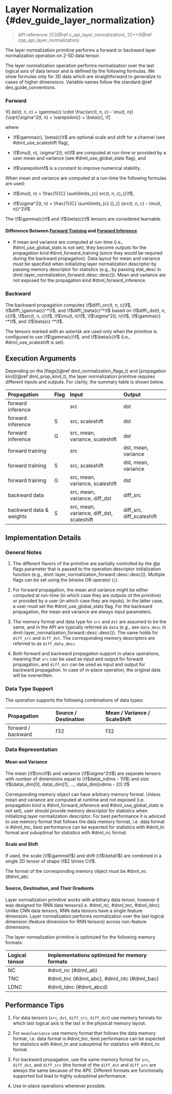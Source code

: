 Layer Normalization {#dev_guide_layer_normalization}
====================================================

>
> API reference: [C](@ref c_api_layer_normalization), [C++](@ref cpp_api_layer_normalization)
>

The layer normalization primitive performs a forward or backward layer
normalization operation on 2-5D data tensor.

The layer normalization operation performs normalization over the last logical
axis of data tensor and is defined by the following formulas. We show
formulas only for 3D data which are straightforward to generalize to
cases of higher dimensions. Variable names follow the standard
@ref dev_guide_conventions.

### Forward

\f[
    dst(t, n, c) =
       \gamma(c) \cdot
       \frac{src(t, n, c) - \mu(t, n)} {\sqrt{\sigma^2(t, n) + \varepsilon}}
       + \beta(c),
\f]

where

- \f$\gamma(c), \beta(c)\f$ are optional scale and shift for a channel
(see #dnnl_use_scaleshift flag),

- \f$\mu(t, n), \sigma^2(t, n)\f$ are computed at run-time or provided by a user
mean and variance (see #dnnl_use_global_stats flag),
and

- \f$\varepsilon\f$ is a constant to improve numerical stability.

When mean and variance are computed at a run-time the following formulas are
used:

- \f$\mu(t, n) = \frac{1}{C} \sum\limits_{c} src(t, n, c)_{}\f$,

- \f$\sigma^2(t, n) = \frac{1}{C} \sum\limits_{c} {}_{} (src(t, n, c) - \mu(t, n))^2\f$.

The \f$\gamma(c)\f$ and \f$\beta(c)\f$ tensors are considered learnable.

#### Difference Between [Forward Training](#dnnl_forward_training) and [Forward Inference](#dnnl_forward_inference)

 * If mean and variance are computed at run-time (i.e., #dnnl_use_global_stats
   is not set), they become outputs for the propagation kind
   #dnnl_forward_training (since they would be required during the backward
   propagation). Data layout for mean and variance must be specified when
   initializing layer normalization descriptor by passing memory descriptor
   for statistics (e.g., by passing stat_desc in
   dnnl::layer_normalization_forward::desc::desc()). Mean and variance are
   not exposed for the propagation kind #dnnl_forward_inference.

### Backward

The backward propagation computes
\f$diff\_src(t, n, c)\f$,
\f$diff\_\gamma(c)^*\f$, and \f$diff\_\beta(c)^*\f$
based on
\f$diff\_dst(t, n, c)\f$, \f$src(t, n, c)\f$, \f$\mu(t, n)\f$,
\f$\sigma^2(t, n)\f$, \f$\gamma(c) ^*\f$, and \f$\beta(c) ^*\f$.

The tensors marked with an asterisk are used only when the primitive is
configured to use \f$\gamma(c)\f$, and \f$\beta(c)\f$ (i.e.,
#dnnl_use_scaleshift is set).

## Execution Arguments

Depending on the [flags](@ref dnnl_normalization_flags_t) and
[propagation kind](@ref dnnl_prop_kind_t), the layer normalization primitive
requires different inputs and outputs. For clarity, the summary table is shown
below.

| Propagation             | Flag | Input                                | Output
| :--                     | :--  | :--                                  | :--
| forward inference       |      | src                                  | dst
| forward inference       | S    | src, scaleshift                      | dst
| forward inference       | G    | src, mean, variance, scaleshift      | dst
| forward training        |      | src                                  | dst, mean, variance
| forward training        | S    | src, scaleshift                      | dst, mean, variance
| forward training        | G    | src, mean, variance, scaleshift      | dst
| backward data           |      | src, mean, variance, diff_dst        | diff_src
| backward data & weights | S    | src, mean, variance, diff_dst, scaleshift | diff_src, diff_scaleshift


## Implementation Details

### General Notes

1. The different flavors of the primitive are partially controlled by the @p
   flags parameter that is passed to the operation descriptor initialization
   function (e.g., dnnl::layer_normalization_forward::desc::desc()). Multiple
   flags can be set using the bitwise OR operator (`|`).

2. For forward propagation, the mean and variance might be either computed at
   run-time (in which case they are outputs of the primitive) or provided by
   a user (in which case they are inputs). In the latter case, a user must set
   the #dnnl_use_global_stats flag. For the backward propagation, the mean and
   variance are always input parameters.

3. The memory format and data type for `src` and `dst` are assumed to be the
   same, and in the API are typically referred as `data` (e.g., see `data_desc`
   in dnnl::layer_normalization_forward::desc::desc()). The same holds for
   `diff_src` and `diff_dst`. The corresponding memory descriptors are referred
   to as `diff_data_desc`.

4. Both forward and backward propagation support in-place operations, meaning
   that `src` can be used as input and output for forward propagation, and
   `diff_dst` can be used as input and output for backward propagation. In case
   of in-place operation, the original data will be overwritten.

### Data Type Support

The operation supports the following combinations of data types:

| Propagation        | Source / Destination | Mean / Variance / ScaleShift
| :--                | :--                  | :--
| forward / backward | f32                  | f32

### Data Representation

#### Mean and Variance

The mean (\f$\mu\f$) and variance (\f$\sigma^2\f$) are
separate tensors with number of dimensions equal to (\f$data\_ndims - 1\f$) and size
\f$(data\_dim[0], data\_dim[1], ..., data\_dim[ndims - 2]).\f$

Corresponding memory object can have arbitrary memory format. Unless mean and
variance are computed at runtime and not exposed (i.e. propagation kind is
#dnnl_forward_inference and #dnnl_use_global_stats is not set), user should
provide memory descriptor for statistics when initializing layer normalization
descriptor. For best performance it is adviced to use memory format that follows
the data memory format, i.e. data format is #dnnl_tnc, best performance can be
expected for statistics with #dnnl_tn format and suboptimal for statistics with
#dnnl_nc format.

#### Scale and Shift

If used, the scale (\f$\gamma\f$) and shift (\f$\beta\f$) are
combined in a single 2D tensor of shape \f$2 \times C\f$.

The format of the corresponding memory object must be #dnnl_nc (#dnnl_ab).

#### Source, Destination, and Their Gradients

Layer normalization primitive works with arbitrary data tensor, however it was
designed for RNN data tensors(i.e. #dnnl_nc, #dnnl_tnc, #dnnl_ldnc).
Unlike CNN data tensors, RNN data tensors have a single feature dimension.
Layer normalization performs normalization over the last logical dimension
(feature dimension for RNN tensors) across non-feature dimensions.

The layer normalization primitive is optimized for the following memory formats:

| Logical tensor | Implementations optimized for memory formats
| :--            | :--
| NC             | #dnnl_nc (#dnnl_ab)
| TNC            | #dnnl_tnc (#dnnl_abc), #dnnl_ntc (#dnnl_bac)
| LDNC           | #dnnl_ldnc (#dnnl_abcd)

## Performance Tips
1. For data tensors (`src`, `dst`, `diff_src`, `diff_dst`) use memory
   formats for which last logical axis is the last in the physical memory layout.

2. For `mean`/`variance` use memory format that follows the data memory format, i.e.
   data format is #dnnl_tnc, best performance can be expected for statistics
   with #dnnl_tn and suboptimal for statistics with #dnnl_nc format.

3. For backward propagation, use the same memory format for `src`, `diff_dst`,
   and `diff_src` (the format of the `diff_dst` and `diff_src` are always the
   same because of the API). Different formats are functionally supported but
   lead to highly suboptimal performance.

4. Use in-place operations whenever possible.


